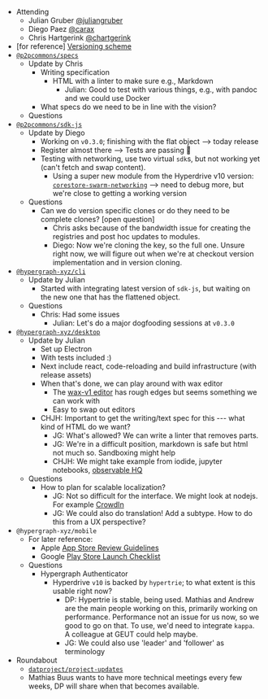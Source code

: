 -   Attending
    - Julian Gruber [@juliangruber](https://twitter.com/juliangruber)
    - Diego Paez [@carax](https://twitter.com/carax)
    - Chris Hartgerink [@chartgerink](https://twitter.com/chartgerink)
-   [for reference] [Versioning scheme](https://drive.google.com/a/libscie.org/open?id=1Hp4gIUVNePO33lGcYeK8dOwY6EZWCQrL7XrURIILslg)
-   [`@p2pcommons/specs`](https://github.com/p2pcommons/specs)
    - Update by Chris
      - Writing specification
        - HTML with a linter to make sure e.g., Markdown
          - Julian: Good to test with various things, e.g., with pandoc and we could use Docker
      - What specs do we need to be in line with the vision?
    - Questions
-   [`@p2pcommons/sdk-js`](https://github.com/p2pcommons/sdk-js)
    - Update by Diego
      - Working on `v0.3.0`; finishing with the flat object --> today release
      - Register almost there --> Tests are passing :confetti_ball:
      - Testing with networking, use two virtual `sdk`s, but not working yet (can't fetch and swap content).
        - Using a super new module from the Hyperdrive v10 version: [`corestore-swarm-networking`](https://github.com/andrewosh/corestore-swarm-networking) --> need to debug more, but we're close to getting a working version
    - Questions
      - Can we do version specific clones or do they need to be complete clones? [open question]
        - Chris asks because of the bandwidth issue for creating the registries and post hoc updates to modules.
        - Diego: Now we're cloning the key, so the full one. Unsure right now, we will figure out when we're at checkout version implementation and in version cloning.
-   [`@hypergraph-xyz/cli`](https://github.com/hypergraph-xyz/cli)
    - Update by Julian
      - Started with integrating latest version of `sdk-js`, but waiting on the new one that has the flattened object.
    - Questions
      - Chris: Had some issues
        - Julian: Let's do a major dogfooding sessions at `v0.3.0`
-   [`@hypergraph-xyz/desktop`](https://github.com/hypergraph-xyz/desktop)
    - Update by Julian
      - Set up Electron
      - With tests included :)
      - Next include react, code-reloading and build infrastructure (with release assets)
      - When that's done, we can play around with wax editor
        - The [wax-v1 editor](https://wax-demo.coko.foundation) has rough edges but seems something we can work with
        - Easy to swap out editors
      - CHJH: Important to get the writing/text spec for this --- what kind of HTML do we want?
        - JG: What's allowed? We can write a linter that removes parts. 
        - JG: We're in a difficult position, markdown is safe but html not much so. Sandboxing might help
        - CHJH: We might take example from iodide, jupyter notebooks, [observable HQ](https://observablehq.com/)
    - Questions
      - How to plan for scalable localization?
        - JG: Not so difficult for the interface. We might look at nodejs. For example [CrowdIn](https://crowdin.com/)
        - JG: We could also do translation! Add a subtype. How to do this from a UX perspective? 
-   `@hypergraph-xyz/mobile`
    - For later reference:
      - Apple [App Store Review Guidelines](https://developer.apple.com/app-store/review/guidelines/)
      - Google [Play Store Launch Checklist](https://developer.android.com/distribute/best-practices/launch/launch-checklist)
    - Questions
      - Hypergraph Authenticator
        - Hyperdrive `v10` is backed by `hypertrie`; to what extent is this usable right now?
          - DP: Hypertrie is stable, being used. Mathias and Andrew are the main people working on this, primarily working on performance. Performance not an issue for us now, so we good to go on that. To use, we'd need to integrate `kappa`. A colleague at GEUT could help maybe.
          - JG: We could also use 'leader' and 'follower' as terminology
- Roundabout
  - [`datproject/project-updates`](https://github.com/datproject/project-updates)
  - Mathias Buus wants to have more technical meetings every few weeks, DP will share when that becomes available.

